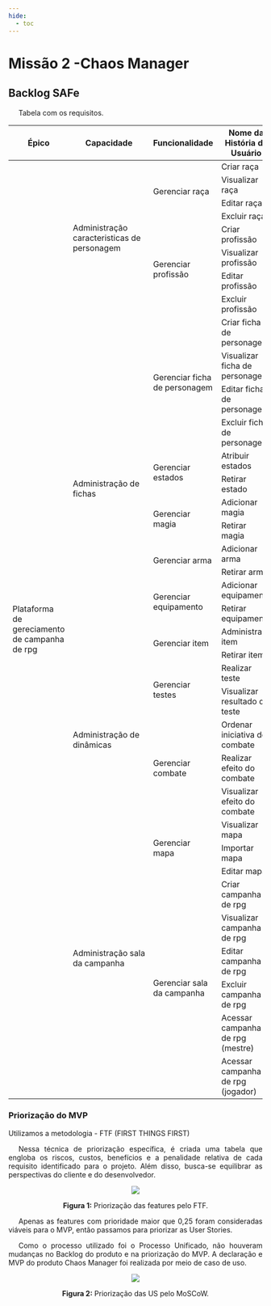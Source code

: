 ```yaml
---
hide:
  - toc
---
```


# Missão 2 -Chaos Manager

## Backlog SAFe

<p style="text-align:justify; text-indent:20px;">
Tabela com os requisitos.
</p>

<table>
    <thead>
        <tr>
            <th>Épico</th>
            <th>Capacidade</th>
            <th>Funcionalidade</th>
            <th>Nome da História de Usuário</th>
        </tr>
    </thead>
    <tbody>
    <tr>
        <td rowspan="37">Plataforma de gereciamento de campanha de rpg</td>
        <td rowspan="8">Administração caracteristicas de personagem</td>
        <td rowspan="4">Gerenciar raça</td>
        <td>Criar raça </td>
    </tr>
    <tr>
        <td>Visualizar raça</td>
    </tr>
    <tr>
        <td>Editar raça</td>
    </tr>
    <tr>
        <td>Excluir raça</td>
    </tr>
    <tr>
        <td rowspan="4">Gerenciar profissão </td>
        <td>Criar profissão</td>
    </tr>
    <tr>
        <td>Visualizar profissão</td>
    </tr>
    <tr>
        <td>Editar profissão</td>
    </tr>
    <tr>
        <td>Excluir profissão</td>
    </tr>
    <tr>
        <td rowspan="14">Administração de fichas</td>
        <td rowspan="4">Gerenciar ficha de personagem</td>
        <td>Criar ficha de personagem</td>
    </tr>
    <tr>
        <td>Visualizar ficha de personagem</td>
    </tr>
    <tr>
        <td>Editar ficha de personagem</td>
    </tr>
    <tr>
        <td>Excluir ficha de personagem</td>
    </tr>
    <tr>
        <td rowspan="2">Gerenciar estados</td>
        <td>Atribuir estados</td>
    </tr>
    <tr>
        <td>Retirar estado</td>
    </tr>
    <tr>
        <td rowspan="2">Gerenciar magia</td>
        <td>Adicionar magia </td>
    </tr>
    <tr>
        <td>Retirar magia </td>
    </tr>
    <tr>
        <td rowspan="2">Gerenciar arma</td>
        <td>Adicionar arma </td>
    </tr>
    <tr>
        <td>Retirar arma</td>
    </tr>
    <tr>
        <td rowspan="2">Gerenciar equipamento</td>
        <td>Adicionar equipamento</td>
    </tr>
    <tr>
        <td>Retirar equipamento</td>
    </tr>
    <tr>
        <td rowspan="2">Gerenciar item</td>
        <td>Administrar item</td>
    </tr>
    <tr>
        <td>Retirar item</td>
    </tr>
        <tr>
        <td rowspan="5">Administração de dinâmicas	</td>
        <td rowspan="2">Gerenciar testes</td>
        <td>Realizar teste</td>
    </tr>
    <tr>
        <td>Visualizar resultado do teste</td>
    </tr>
    <tr>
        <td rowspan="3">Gerenciar combate</td>
        <td>Ordenar iniciativa de combate</td>
    </tr>
    <tr>
        <td>Realizar efeito do combate</td>
    </tr>
        <tr>
        <td>Visualizar efeito do combate</td>
    </tr>
    <tr>
        <td rowspan="9">Administração sala da campanha</td>
        <td rowspan="3">Gerenciar mapa</td>
        <td>Visualizar mapa</td>
    </tr>
    <tr>
        <td>Importar mapa</td>
    </tr>
    <tr>
        <td>Editar mapa</td>
    </tr>
    <tr>
        <td rowspan="6">Gerenciar sala da campanha</td>
        <td>Criar campanha de rpg</td>
    </tr>
    <tr>
        <td>Visualizar campanha de rpg</td>
    </tr>
    <tr>
        <td>Editar campanha de rpg</td>
    </tr>
    <tr>
        <td>Excluir campanha de rpg</td>
    </tr>
    <tr>
        <td>Acessar campanha de rpg (mestre)</td>
    </tr>
    <tr>
        <td>Acessar campanha de rpg (jogador)</td>
    </tr>
    </tbody>
</table>

### Priorização do MVP

Utilizamos a metodologia - FTF (FIRST THINGS FIRST)

<p style="text-align:justify; text-indent:20px;"> 
Nessa técnica de priorização específica, é criada uma tabela que engloba os riscos, custos, benefícios e a penalidade relativa de cada requisito identificado para o projeto. Além disso, busca-se equilibrar as perspectivas do cliente e do desenvolvedor.
</p>

<div align="center" style="text-align: center">
<img src="https://raw.githubusercontent.com/mdsreq-fga-unb/2023.2-ChaosManager/main/docs/assets/priorizacaoMVP/ftf.png">
<p><b>Figura 1:</b> Priorização das features pelo FTF. </p>
</div>

<p style="text-align:justify; text-indent:20px;"> 
Apenas as features com prioridade maior que 0,25 foram consideradas viáveis para o MVP, então passamos para priorizar as User Stories.
</p>

<p style="text-align:justify; text-indent:20px;"> Como o processo utilizado foi o Processo Unificado, não houveram mudanças no Backlog do produto e na priorização do MVP.
A declaração e MVP do produto Chaos Manager foi realizada por meio de caso de uso.
</p>

<div align="center" style="text-align: center">
<img src="https://raw.githubusercontent.com/mdsreq-fga-unb/2023.2-ChaosManager/main/docs/assets/priorizacaoMVP/moscow.png">
<p><b>Figura 2:</b> Priorização das US pelo MoSCoW.</p>
</div>

